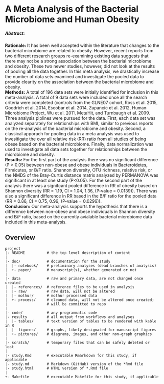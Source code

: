 A Meta Analysis of the Bacterial Microbiome and Human Obesity
=======

##### **Abstract:**
**Rationale:** It has been well accepted within the literature that changes to the bacterial microbiome are related to obesity.  However, recent reports from two different research groups re-examining existing data suggests that there may not be a strong association between the bacterial microbiome and obesity.  These two newer studies, however, did not look at the results of pooling all the data together.  In this meta analysis, we drastically increase the number of data sets examined and investigate the pooled data to provide clearity on the association between the bacterial microbiome and obesity.  
**Methods:** A total of 196 data sets were initially identified for inclusion in this meta-analysis.  A total of 9 data sets were included once all the search criteria were completed (controls from the GLNE07 cohort, Ross et al. 2015, Goodrich et al. 2014, Escobar et al. 2014, Zupancic et al. 2012, Human Microbiome Project, Wu et al. 2011, MetaHit, and Turnbaugh et al. 2009.  Three analysis piplines were pursued for the data.  First, each data set was analyzed separately for relationships with BMI, similar to previous reports on the re-analysis of the bacterial microbiome and obesity.  Second, a classical apporach for pooling data in a meta analysis was used to invesitigate the over all relative risk (RR) ratio from all studies of being obese based on the bacterial microbiome.  Finally, data normalization was used to investigate all data sets together for relationships between the microbiome and obesity.  
**Results:** For the first part of the analysis there was no significant difference (P > 0.05) between non-obese and obese individuals in Bacteroidetes, Firmicutes, or B/F ratio.  Shannon diversity, OTU richness, relative risk, or the NMDS of the Bray-Curtis distance matrix analyzed by PERMANOVA was significant in at least one study (P<0.05).  For the second part of the analysis there was a signifcant pooled difference in RR of obesity based on Shannon diversity (RR = 1.19, CI = 1.04, 1.36, (P-value = 0.0139)).  There was also a significant difference in RR based in the B/F ratio for the pooled data (RR = 0.86, CI = 0.75, 0.99, (P-value = 0.0296)).  
**Conclusion:** Our meta-analysis supports the  hypothesis that there is a difference between non-obese and obese individuals in Shannon diversity and B/F ratio, based on the currently avialable bacterial microbiome data included in this meta-analysis.  

Overview
--------

    project
    |- README          # the top level description of content
    |
    |- doc/            # documentation for the study
    |  |- notebook/    # preliminary analyses (dead branches of analysis)
    |  +- paper/       # manuscript(s), whether generated or not
    |
    |- data            # raw and primary data, are not changed once created
    |  |- references/  # reference files to be used in analysis
    |  |- raw/         # raw data, will not be altered
    |  |- mothur/      # mothur processed data
    |  +- process/     # cleaned data, will not be altered once created;
    |                  # will be committed to repo
    |
    |- code/           # any programmatic code
    |- results         # all output from workflows and analyses
    |  |- tables/      # text version of tables to be rendered with kable in R
    |  |- figures/     # graphs, likely designated for manuscript figures
    |  +- pictures/    # diagrams, images, and other non-graph graphics
    |
    |- scratch/        # temporary files that can be safely deleted or lost
    |
    |- study.Rmd       # executable Rmarkdown for this study, if applicable
    |- study.md        # Markdown (GitHub) version of the *Rmd file
    |- study.html      # HTML version of *.Rmd file
    |
    +- Makefile        # executable Makefile for this study, if applicable

